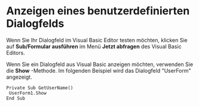 
# Anzeigen eines benutzerdefinierten Dialogfelds

Wenn Sie Ihr Dialogfeld im Visual Basic Editor testen möchten, klicken Sie auf  **Sub/Formular ausführen** im Menü **Jetzt abfragen** des Visual Basic Editors.

Wenn Sie ein Dialogfeld aus Visual Basic anzeigen möchten, verwenden Sie die  **Show** -Methode. Im folgenden Beispiel wird das Dialogfeld "UserForm" angezeigt.



```
Private Sub GetUserName() 
 UserForm1.Show 
End Sub
```

